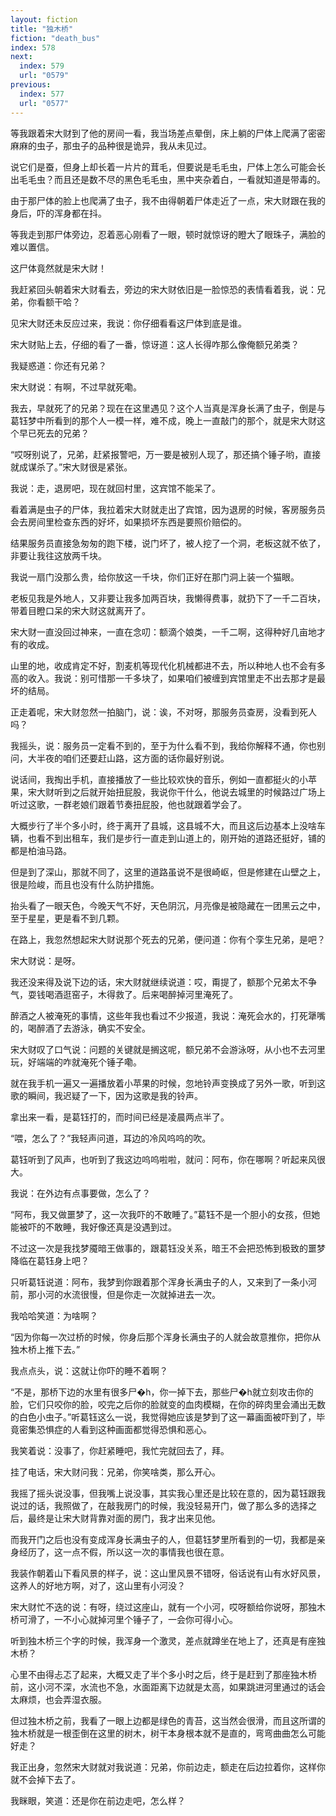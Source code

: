 ```yaml
---
layout: fiction
title: "独木桥"
fiction: "death_bus"
index: 578
next:
  index: 579
  url: "0579"
previous:
  index: 577
  url: "0577"
---
```

等我跟着宋大财到了他的房间一看，我当场差点晕倒，床上躺的尸体上爬满了密密麻麻的虫子，那虫子的品种很是诡异，我从未见过。

说它们是蚕，但身上却长着一片片的茸毛，但要说是毛毛虫，尸体上怎么可能会长出毛毛虫？而且还是数不尽的黑色毛毛虫，黑中夹杂着白，一看就知道是带毒的。

由于那尸体的脸上也爬满了虫子，我不由得朝着尸体走近了一点，宋大财跟在我的身后，吓的浑身都在抖。

等我走到那尸体旁边，忍着恶心刚看了一眼，顿时就惊讶的瞪大了眼珠子，满脸的难以置信。

这尸体竟然就是宋大财！

我赶紧回头朝着宋大财看去，旁边的宋大财依旧是一脸惊恐的表情看着我，说：兄弟，你看额干哈？

见宋大财还未反应过来，我说：你仔细看看这尸体到底是谁。

宋大财贴上去，仔细的看了一番，惊讶道：这人长得咋那么像俺额兄弟类？

我疑惑道：你还有兄弟？

宋大财说：有啊，不过早就死嘞。

我去，早就死了的兄弟？现在在这里遇见？这个人当真是浑身长满了虫子，倒是与葛钰梦中所看到的那个人一模一样，难不成，晚上一直敲门的那个，就是宋大财这个早已死去的兄弟？

“哎呀别说了，兄弟，赶紧报警吧，万一要是被别人现了，那还搞个锤子哟，直接就成谋杀了。”宋大财很是紧张。

我说：走，退房吧，现在就回村里，这宾馆不能呆了。

看着满是虫子的尸体，我拉着宋大财就走出了宾馆，因为退房的时候，客房服务员会去房间里检查东西的好坏，如果损坏东西是要照价赔偿的。

结果服务员直接急匆匆的跑下楼，说门坏了，被人挖了一个洞，老板这就不依了，非要让我往这放两千块。

我说一扇门没那么贵，给你放这一千块，你们正好在那门洞上装一个猫眼。

老板见我是外地人，又非要让我多加两百块，我懒得费事，就扔下了一千二百块，带着目瞪口呆的宋大财这就离开了。

宋大财一直没回过神来，一直在念叨：额滴个娘类，一千二啊，这得种好几亩地才有的收成。

山里的地，收成肯定不好，割麦机等现代化机械都进不去，所以种地人也不会有多高的收入。我说：别可惜那一千多块了，如果咱们被缠到宾馆里走不出去那才是最坏的结局。

正走着呢，宋大财忽然一拍脑门，说：诶，不对呀，那服务员查房，没看到死人吗？

我摇头，说：服务员一定看不到的，至于为什么看不到，我给你解释不通，你也别问，大半夜的咱们还要赶山路，这方面的话你最好别说。

说话间，我掏出手机，直接播放了一些比较欢快的音乐，例如一直都挺火的小苹果，宋大财听到之后就开始扭屁股，我说你干什么，他说去城里的时候路过广场上听过这歌，一群老娘们跟着节奏扭屁股，他也就跟着学会了。

大概步行了半个多小时，终于离开了县城，这县城不大，而且这后边基本上没啥车辆，也看不到出租车，我们是步行一直走到山道上的，刚开始的道路还挺好，铺的都是柏油马路。

但是到了深山，那就不同了，这里的道路虽说不是很崎岖，但是修建在山壁之上，很是险峻，而且也没有什么防护措施。

抬头看了一眼天色，今晚天气不好，天色阴沉，月亮像是被隐藏在一团黑云之中，至于星星，更是看不到几颗。

在路上，我忽然想起宋大财说那个死去的兄弟，便问道：你有个孪生兄弟，是吧？

宋大财说：是呀。

我还没来得及说下边的话，宋大财就继续说道：哎，甭提了，额那个兄弟太不争气，耍钱喝酒逛窑子，木得救了。后来喝醉掉河里淹死了。

醉酒之人被淹死的事情，这些年我也看过不少报道，我说：淹死会水的，打死犟嘴的，喝醉酒了去游泳，确实不安全。

宋大财叹了口气说：问题的关键就是搁这呢，额兄弟不会游泳呀，从小也不去河里玩，好端端的咋就淹死个锤子嘞。

就在我手机一遍又一遍播放着小苹果的时候，忽地铃声变换成了另外一歌，听到这歌的瞬间，我迟疑了一下，因为这歌是我的铃声。

拿出来一看，是葛钰打的，而时间已经是凌晨两点半了。

“喂，怎么了？”我轻声问道，耳边的冷风呜呜的吹。

葛钰听到了风声，也听到了我这边呜呜啦啦，就问：阿布，你在哪啊？听起来风很大。

我说：在外边有点事要做，怎么了？

“阿布，我又做噩梦了，这一次我吓的不敢睡了。”葛钰不是一个胆小的女孩，但她能被吓的不敢睡，我好像还真是没遇到过。

不过这一次是我找梦魇暗王做事的，跟葛钰没关系，暗王不会把恐怖到极致的噩梦降临在葛钰身上吧？

只听葛钰说道：阿布，我梦到你跟着那个浑身长满虫子的人，又来到了一条小河前，那小河的水流很慢，但是你走一次就掉进去一次。

我哈哈笑道：为啥啊？

“因为你每一次过桥的时候，你身后那个浑身长满虫子的人就会故意推你，把你从独木桥上推下去。”

我点点头，说：这就让你吓的睡不着啊？

“不是，那桥下边的水里有很多尸�h，你一掉下去，那些尸�h就立刻攻击你的脸，它们只咬你的脸，咬完之后你的脸就变的血肉模糊，在你的碎肉里会涌出无数的白色小虫子。”听葛钰这么一说，我觉得她应该是梦到了这一幕画面被吓到了，毕竟密集恐惧症的人看到这种画面都觉得恐惧和恶心。

我笑着说：没事了，你赶紧睡吧，我忙完就回去了，拜。

挂了电话，宋大财问我：兄弟，你笑啥类，那么开心。

我摇了摇头说没事，但我嘴上说没事，其实我心里还是比较在意的，因为葛钰跟我说过的话，我照做了，在敲我房门的时候，我没轻易开门，做了那么多的选择之后，最终是让宋大财背靠对面的房门，我才出来见他。

而我开门之后也没有变成浑身长满虫子的人，但葛钰梦里所看到的一切，我都是亲身经历了，这一点不假，所以这一次的事情我也很在意。

我装作朝着山下看风景的样子，说：这山里风景不错呀，俗话说有山有水好风景，这养人的好地方啊，对了，这山里有小河没？

宋大财忙不迭的说：有呀，绕过这座山，就有一个小河，哎呀额给你说呀，那独木桥可滑了，一不小心就掉河里个锤子了，一会你可得小心。

听到独木桥三个字的时候，我浑身一个激灵，差点就蹲坐在地上了，还真是有座独木桥？

心里不由得忐忑了起来，大概又走了半个多小时之后，终于是赶到了那座独木桥前，这小河不深，水流也不急，水面距离下边就是太高，如果跳进河里通过的话会太麻烦，也会弄湿衣服。

但过独木桥之前，我看了一眼上边都是绿色的青苔，这当然会很滑，而且这所谓的独木桥就是一根歪倒在这里的树木，树干本身根本就不是直的，弯弯曲曲怎么可能好走？

我正出身，忽然宋大财就对我说道：兄弟，你前边走，额走在后边拉着你，这样你就不会掉下去了。

我眯眼，笑道：还是你在前边走吧，怎么样？